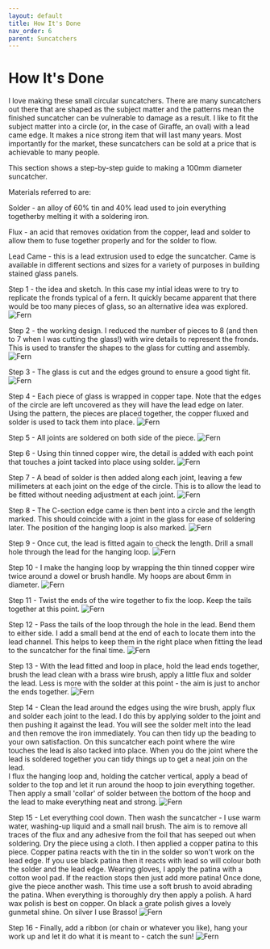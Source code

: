```yaml
---
layout: default
title: How It's Done
nav_order: 6
parent: Suncatchers
---
```


# How It's Done

I love making these small circular suncatchers. There are many suncatchers out there that are shaped as the subject matter and the patterns mean the finished suncatcher can be vulnerable to damage as a result. I like to fit the subject matter into a circle (or, in the case of Giraffe, an oval) with a lead came edge. It makes a nice strong item that will last many years. Most importantly for the market, these suncatchers can be sold at a price that is achievable to many people.

This section shows a step-by-step guide to making a 100mm diameter suncatcher. 

Materials referred to are: 

Solder - an alloy of 60% tin and 40% lead used to join everything togetherby melting it with a soldering iron.

Flux - an acid that removes oxidation from the copper, lead and solder to allow them to fuse together properly and for the solder to flow.

Lead Came - this is a lead extrusion used to edge the suncatcher. Came is available in different sections and sizes for a variety of purposes in building stained glass panels.

Step 1 - the idea and sketch. In this case my intial ideas were to try to replicate the fronds typical of a fern. It quickly became apparent that there would be too many pieces of glass, so an alternative idea was explored.
![Fern](/images/Fern1.jpg)

Step 2 - the working design. I reduced the number of pieces to 8 (and then to 7 when I was cutting the glass!) with wire details to represent the fronds. This is used to transfer the shapes to the glass for cutting and assembly.
![Fern](/images/Fern2.jpg)

Step 3 - The glass is cut and the edges ground to ensure a good tight fit.
![Fern](/images/Fern3.jpg)


Step 4 - Each piece of glass is wrapped in copper tape. Note that the edges of the circle are left uncovered as they will have the lead edge on later. Using the pattern, the pieces are placed together, the copper fluxed and solder is used to tack them into place.
![Fern](/images/Fern4.jpg)


Step 5 - All joints are soldered on both side of the piece.
![Fern](/images/Fern5.jpg)


Step 6 - Using thin tinned copper wire, the detail is added with each point that touches a joint tacked into place using solder.
![Fern](/images/Fern6.jpg)


Step 7 - A bead of solder is then added along each joint, leaving a few millimeters at each joint on the edge of the circle. This is to allow the lead to be fitted without needing adjustment at each joint.
![Fern](/images/Fern7.jpg)


Step 8 - The C-section edge came is then bent into a circle and the length marked. This should coincide with a joint in the glass for ease of soldering later. The position of the hanging loop is also marked. 
![Fern](/images/Fern8.jpg)


Step 9 - Once cut, the lead is fitted again to check the length. Drill a small hole through the lead for the hanging loop.
![Fern](/images/Fern9.jpg)


Step 10 - I make the hanging loop by wrapping the thin tinned copper wire twice around a dowel or brush handle. My hoops are about 6mm in diameter. 
![Fern](/images/Fern10.jpg)


Step 11 - Twist the ends of the wire together to fix the loop. Keep the tails together at this point.
![Fern](/images/Fern11.jpg)


Step 12 - Pass the tails of the loop through the hole in the lead. Bend them to either side. I add a small bend at the end of each to locate them into the lead channel. This helps to keep them in the right place when fitting the lead to the suncatcher for the final time.
![Fern](/images/Fern12.jpg)


Step 13 - With the lead fitted and loop in place, hold the lead ends together, brush the lead clean with a brass wire brush, apply a little flux and solder the lead. Less is more with the solder at this point - the aim is just to anchor the ends together.
![Fern](/images/Fern13.jpg)


Step 14 - Clean the lead around the edges using the wire brush, apply flux and solder each joint to the lead. I do this by applying solder to the joint and then pushing it against the lead. You will see the solder melt into the lead and then remove the iron immediately. You can then tidy up the beading to your own satisfaction. On this suncatcher each point where the wire touches the lead is also tacked into place. When you do the joint where the lead is soldered together you can tidy things up to get a neat join on the lead.  
I flux the hanging loop and, holding the catcher vertical, apply a bead of solder to the top and let it run around the hoop to join everything together. Then apply a small 'collar' of solder between the bottom of the hoop and the lead to make everything neat and strong.
![Fern](/images/Fern14.jpg)


Step 15 - Let everything cool down. Then wash the suncatcher - I use warm water, washing-up liquid and a small nail brush. The aim is to remove all traces of the flux and any adhesive from the foil that has seeped out when soldering. Dry the piece using a cloth.
I then applied a copper patina to this piece. Copper patina reacts with the tin in the solder so won't work on the lead edge. If you use black patina then it reacts with lead so will colour both the solder and the lead edge. Wearing gloves, I apply the patina with a cotton wool pad. If the reaction stops then just add more patina! Once done, give the piece another wash. This time use a soft brush to avoid abrading the patina.
When everything is thoroughly dry then apply a polish. A hard wax polish is best on copper. On black a grate polish gives a lovely gunmetal shine. On silver I use Brasso!
![Fern](/images/Fern15.jpg)


Step 16 - Finally, add a ribbon (or chain or whatever you like), hang your work up and let it do what it is meant to - catch the sun!
![Fern](/images/Fern16.jpg)


